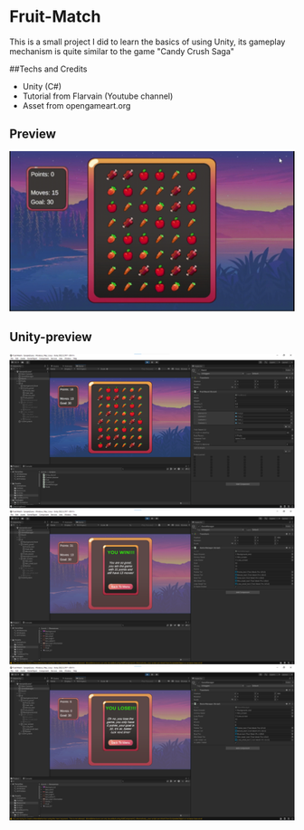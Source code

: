 # Fruit-Match
This is a small project I did to learn the basics of using Unity, its gameplay mechanism is quite similar to the game "Candy Crush Saga"

##Techs and Credits
- Unity (C#)
- Tutorial from Flarvain (Youtube channel)
- Asset from opengameart.org 

## Preview
<img src ="Preview/Preview%20(1).gif" alt="Demo GIF" width = 600>

## Unity-preview
<img src ="Preview/Play.png" width = 600>
<img src ="Preview/Win.png" width = 600>
<img src ="Preview/Lose.png" width = 600>
